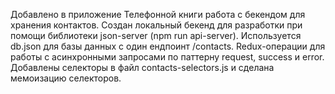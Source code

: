 Добавлено в приложение Телефонной книги работа с бекендом для хранения контактов.
Создан локальный бекенд для разработки при помощи библиотеки json-server (npm run api-server).
Используется db.json для базы данных с один ендпоинт /contacts.
Redux-операции для работы с асинхронными запросами по паттерну request, success и error.
Добавлены селекторы в файл contacts-selectors.js и сделана мемоизацию селекторов.
